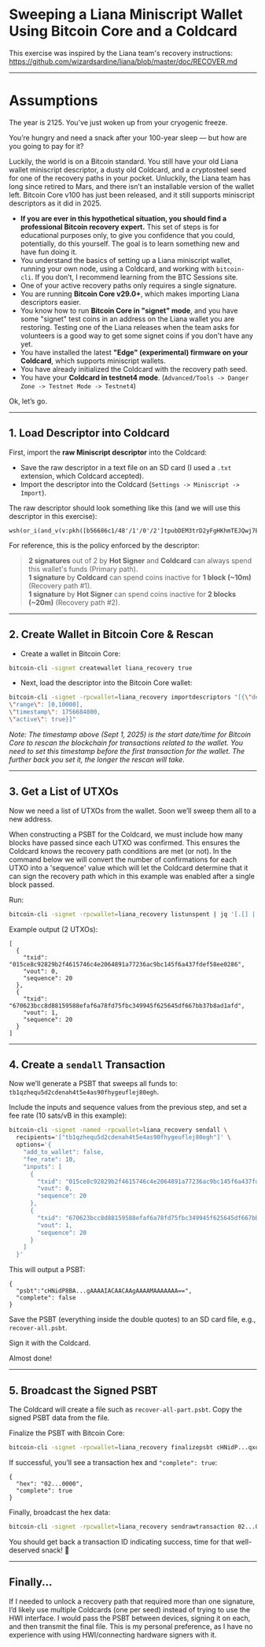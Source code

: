 # Sweeping a Liana Miniscript Wallet Using Bitcoin Core and a Coldcard

This exercise was inspired by the Liana team's recovery instructions:  
https://github.com/wizardsardine/liana/blob/master/doc/RECOVER.md

---

# Assumptions

The year is 2125. You’ve just woken up from your cryogenic freeze.  

You’re hungry and need a snack after your 100-year sleep — but how are you going to pay for it?  

Luckily, the world is on a Bitcoin standard. You still have your old Liana wallet miniscript descriptor, a dusty old Coldcard, and a cryptosteel seed for one of the recovery paths in your pocket. Unluckily, the Liana team has long since retired to Mars, and there isn’t an installable version of the wallet left. Bitcoin Core v100 has just been released, and it still supports miniscript descriptors as it did in 2025.

* **If you are ever in this hypothetical situation, you should find a professional Bitcoin recovery expert.** This set of steps is for educational purposes only, to give you confidence that you could, potentially, do this yourself. The goal is to learn something new and have fun doing it.
* You understand the basics of setting up a Liana miniscript wallet, running your own node, using a Coldcard, and working with `bitcoin-cli`. If you don’t, I recommend learning from the BTC Sessions site.
* One of your active recovery paths only requires a single signature.
* You are running **Bitcoin Core v29.0+**, which makes importing Liana descriptors easier.
* You know how to run **Bitcoin Core in "signet" mode**, and you have some "signet" test coins in an address on the Liana wallet you are restoring. Testing one of the Liana releases when the team asks for volunteers is a good way to get some signet coins if you don't have any yet.
* You have installed the latest **"Edge" (experimental) firmware on your Coldcard**, which supports miniscript wallets.
* You have already initialized the Coldcard with the recovery path seed.
* You have your **Coldcard in testnet4 mode**. (`Advanced/Tools -> Danger Zone -> Testnet Mode -> Testnet4`)

Ok, let’s go.

---

## 1. Load Descriptor into Coldcard
First, import the **raw Miniscript descriptor** into the Coldcard:  
* Save the raw descriptor in a text file on an SD card (I used a `.txt` extension, which Coldcard accepted).  
* Import the descriptor into the Coldcard (`Settings -> Miniscript -> Import`).  

The raw descriptor should look something like this (and we will use this descriptor in this exercise):

```
wsh(or_i(and_v(v:pkh([b56686c1/48'/1'/0'/2']tpubDEM3trD2yFgHKhmTEJQwj7E36cZiukJ5YNWSXBaJwWkiwt2pKgZ3bKwWQHy561FW7QGG8JQvXPcxdnFq9TSA62mBPsas7ZyiB6RbWrtB6ps/<2;3>/*),older(2)),or_i(and_v(v:pkh([c2bb89a7/48'/1'/0'/2']tpubDEkGHwx49AQfVEDr9hPNTn88MCZkHnBeVRQgY2jg8oeaHzMZexmsEi77jvpn6cjVVSWuhSWTpSE2hcB4BfWBP3QjiDtzTSPyQNHB239veqQ/<2;3>/*),older(1)),and_v(v:pk([c2bb89a7/48'/1'/0'/2']tpubDEkGHwx49AQfVEDr9hPNTn88MCZkHnBeVRQgY2jg8oeaHzMZexmsEi77jvpn6cjVVSWuhSWTpSE2hcB4BfWBP3QjiDtzTSPyQNHB239veqQ/<0;1>/*),pk([b56686c1/48'/1'/0'/2']tpubDEM3trD2yFgHKhmTEJQwj7E36cZiukJ5YNWSXBaJwWkiwt2pKgZ3bKwWQHy561FW7QGG8JQvXPcxdnFq9TSA62mBPsas7ZyiB6RbWrtB6ps/<0;1>/*)))))#qxexzqcw
```

For reference, this is the policy enforced by the descriptor:

> **2 signatures** out of 2 by **Hot Signer** and **Coldcard** can always spend this wallet's funds (Primary path).  
> **1 signature** by **Coldcard** can spend coins inactive for **1 block (~10m)** (Recovery path #1).  
> **1 signature** by **Hot Signer** can spend coins inactive for **2 blocks (~20m)** (Recovery path #2).  

---

## 2. Create Wallet in Bitcoin Core & Rescan
* Create a wallet in Bitcoin Core:  

```bash
bitcoin-cli -signet createwallet liana_recovery true
```

* Next, load the descriptor into the Bitcoin Core wallet:  

```bash
bitcoin-cli -signet -rpcwallet=liana_recovery importdescriptors "[{\"desc\":\"wsh(or_i(and_v(v:pkh([b56686c1/48'/1'/0'/2']tpubDEM3trD2yFgHKhmTEJQwj7E36cZiukJ5YNWSXBaJwWkiwt2pKgZ3bKwWQHy561FW7QGG8JQvXPcxdnFq9TSA62mBPsas7ZyiB6RbWrtB6ps/<2;3>/*),older(2)),or_i(and_v(v:pkh([c2bb89a7/48'/1'/0'/2']tpubDEkGHwx49AQfVEDr9hPNTn88MCZkHnBeVRQgY2jg8oeaHzMZexmsEi77jvpn6cjVVSWuhSWTpSE2hcB4BfWBP3QjiDtzTSPyQNHB239veqQ/<2;3>/*),older(1)),and_v(v:pk([c2bb89a7/48'/1'/0'/2']tpubDEkGHwx49AQfVEDr9hPNTn88MCZkHnBeVRQgY2jg8oeaHzMZexmsEi77jvpn6cjVVSWuhSWTpSE2hcB4BfWBP3QjiDtzTSPyQNHB239veqQ/<0;1>/*),pk([b56686c1/48'/1'/0'/2']tpubDEM3trD2yFgHKhmTEJQwj7E36cZiukJ5YNWSXBaJwWkiwt2pKgZ3bKwWQHy561FW7QGG8JQvXPcxdnFq9TSA62mBPsas7ZyiB6RbWrtB6ps/<0;1>/*)))))#qxexzqcw\", 
\"range\": [0,10000], 
\"timestamp\": 1756684800, 
\"active\": true}]"
```

*Note: The timestamp above (Sept 1, 2025) is the start date/time for Bitcoin Core to rescan the blockchain for transactions related to the wallet. You need to set this timestamp before the first transaction for the wallet. The further back you set it, the longer the rescan will take.*  

---

## 3. Get a List of UTXOs
Now we need a list of UTXOs from the wallet. Soon we’ll sweep them all to a new address.  

When constructing a PSBT for the Coldcard, we must include how many blocks have passed since each UTXO was confirmed. This ensures the Coldcard knows the recovery path conditions are met (or not). In the command below we will convert the number of confirmations for each UTXO into a 'sequence' value which will let the Coldcard determine that it can sign the recovery path which in this example was enabled after a single block passed.

Run:

```bash
bitcoin-cli -signet -rpcwallet=liana_recovery listunspent | jq '[.[] | {txid, vout, sequence: .confirmations}]'
```

Example output (2 UTXOs):

```
[
  {
    "txid": "015ce8c92829b2f4615746c4e2064891a77236ac9bc145f6a437fdef58ee0286",
    "vout": 0,
    "sequence": 20
  },
  {
    "txid": "670623bcc8d88159588efaf6a78fd75fbc349945f625645df667bb37b8ad1afd",
    "vout": 1,
    "sequence": 20
  }
]
```

---

## 4. Create a `sendall` Transaction
Now we’ll generate a PSBT that sweeps all funds to:  
`tb1qzhequ5d2cdenah4t5e4as90fhygeuflej80egh`.

Include the inputs and sequence values from the previous step, and set a fee rate (10 sats/vB in this example):

```bash
bitcoin-cli -signet -named -rpcwallet=liana_recovery sendall \
  recipients='["tb1qzhequ5d2cdenah4t5e4as90fhygeuflej80egh"]' \
  options='{
    "add_to_wallet": false,
    "fee_rate": 10,
    "inputs": [
      {
        "txid": "015ce8c92829b2f4615746c4e2064891a77236ac9bc145f6a437fdef58ee0286",
        "vout": 0,
        "sequence": 20
      },
      {
        "txid": "670623bcc8d88159588efaf6a78fd75fbc349945f625645df667bb37b8ad1afd",
        "vout": 1,
        "sequence": 20
      }
    ]
  }'
```

This will output a PSBT:

```
{
  "psbt":"cHNidP8BA...gAAAAIACAACAAgAAAAMAAAAAAA==",
  "complete": false
}
```

Save the PSBT (everything inside the double quotes) to an SD card file, e.g., `recover-all.psbt`. 

Sign it with the Coldcard. 

Almost done!

---

## 5. Broadcast the Signed PSBT
The Coldcard will create a file such as `recover-all-part.psbt`. Copy the signed PSBT data from the file.  

Finalize the PSBT with Bitcoin Core:

```bash
bitcoin-cli -signet -rpcwallet=liana_recovery finalizepsbt cHNidP...qxoaAAA
```

If successful, you’ll see a transaction hex and `"complete": true`:

```
{
  "hex": "02...0000",
  "complete": true
}
```

Finally, broadcast the hex data:

```bash
bitcoin-cli -signet -rpcwallet=liana_recovery sendrawtransaction 02...0000
```

You should get back a transaction ID indicating success, time for that well-deserved snack! 🍫

---

## Finally...
If I needed to unlock a recovery path that required more than one signature, I’d likely use multiple Coldcards (one per seed) instead of trying to use the HWI interface. I would pass the PSBT between devices, signing it on each, and then transmit the final file. This is my personal preference, as I have no experience with using HWI/connecting hardware signers with it.
